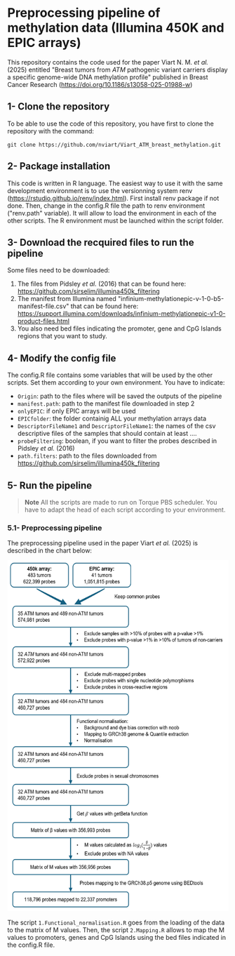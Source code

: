 #  Preprocessing pipeline of methylation data (Illumina 450K and EPIC arrays)

This repository contains the code used for the paper Viart N. M. *et al.* (2025) entitled "Breast tumors from *ATM* pathogenic variant carriers display a specific genome-wide DNA methylation profile" published in Breast Cancer Research (https://doi.org/10.1186/s13058-025-01988-w)

## 1- Clone the repository
To be able to use the code of this repository, you have first to clone the repository with the command:
```
git clone https://github.com/nviart/Viart_ATM_breast_methylation.git
```

## 2- Package installation
This code is written in R language. The easiest way to use it with the same development environment is to use the versionning system renv (https://rstudio.github.io/renv/index.html). First install renv package if not done. Then, change in the config.R file the path to renv environment ("renv.path" variable). It will allow to load the environment in each of the other scripts. The R environment must be launched within the script folder.

## 3- Download the recquired files to run the pipeline
Some files need to be downloaded:
1. The files from Pidsley *et al.* (2016) that can be found here: https://github.com/sirselim/illumina450k_filtering
2. The manifest from Illumina named "infinium-methylationepic-v-1-0-b5-manifest-file.csv" that can be found here: https://support.illumina.com/downloads/infinium-methylationepic-v1-0-product-files.html
3. You also need bed files indicating the promoter, gene and CpG Islands regions that you want to study.

## 4- Modify the config file
The config.R file contains some variables that will be used by the other scripts. Set them according to your own environment.
You have to indicate:
* `Origin`: path to the files where will be saved the outputs of the pipeline
* `manifest.path`: path to the manifest file downloaded in step 2
* `onlyEPIC`: if only EPIC arrays will be used
* `EPICfolder`: the folder containig ALL your methylation arrays data
* `DescriptorFileName1` and `DescriptorFileName1`: the names of the csv descriptive files of the samples that should contain at least ....
* `probeFiltering`: boolean, if you want to filter the probes described in Pidsley *et al.* (2016) 
* `path.filters`: path to the files downloaded from https://github.com/sirselim/illumina450k_filtering

## 5- Run the pipeline
> **Note**
All the scripts are made to run on Torque PBS scheduler. You have to adapt the head of each script according to your environment.
  
### 5.1- Preprocessing pipeline
The preprocessing pipeline used in the paper Viart *et al.* (2025) is described in the chart below:
  
<img src="pipeline_git.png" alt="drawing" height="800"/>
  
The script `1.Functional_normalisation.R` goes from the loading of the data to the matrix of M values.
Then, the script `2.Mapping.R` allows to map the M values to promoters, genes and CpG Islands using the bed files indicated in the config.R file.

  


